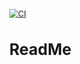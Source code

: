 [![CI](https://github.com/StefanSabev/StefanSabev.Webtech/actions/workflows/ci.yml/badge.svg)](https://github.com/StefanSabev/StefanSabev.Webtech/actions/workflows/ci.yml)

# ReadMe